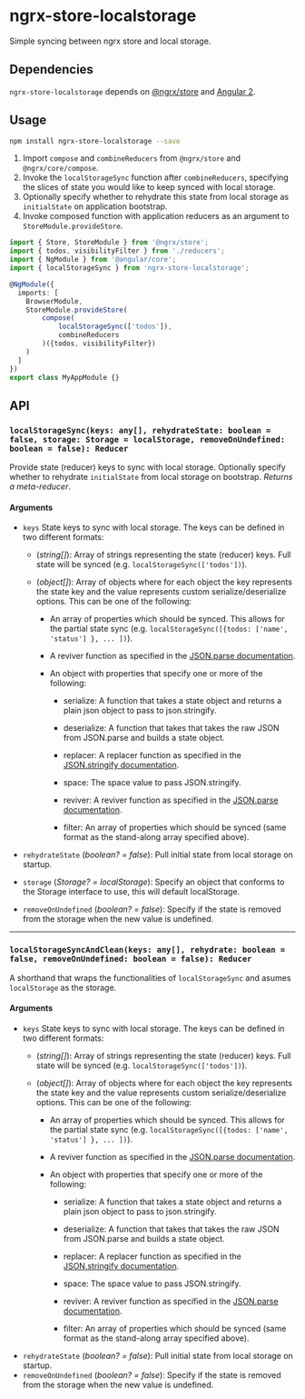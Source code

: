 # ngrx-store-localstorage
Simple syncing between ngrx store and local storage.

## Dependencies
`ngrx-store-localstorage` depends on [@ngrx/store](https://github.com/ngrx/store) and [Angular 2](https://github.com/angular/angular).

## Usage
```bash
npm install ngrx-store-localstorage --save
```
1. Import `compose` and `combineReducers` from `@ngrx/store` and `@ngrx/core/compose`.
2. Invoke the `localStorageSync` function after `combineReducers`, specifying the slices of state you would like to keep synced with local storage.
3. Optionally specify whether to rehydrate this state from local storage as `initialState` on application bootstrap.
4. Invoke composed function with application reducers as an argument to `StoreModule.provideStore`.
```ts
import { Store, StoreModule } from '@ngrx/store';
import { todos, visibilityFilter } from './reducers';
import { NgModule } from '@angular/core';
import { localStorageSync } from 'ngrx-store-localstorage';

@NgModule({
  imports: [
    BrowserModule,
    StoreModule.provideStore(
        compose(
            localStorageSync(['todos']),
            combineReducers
        )({todos, visibilityFilter})
    )
  ]
})
export class MyAppModule {}
```

## API
### `localStorageSync(keys: any[], rehydrateState: boolean = false, storage: Storage = localStorage, removeOnUndefined: boolean = false): Reducer`
Provide state (reducer) keys to sync with local storage. Optionally specify whether to rehydrate `initialState` from local storage on bootstrap.
*Returns a meta-reducer*.

#### Arguments
* `keys` State keys to sync with local storage. The keys can be defined in two different formats:
    * \(*string[]*): Array of strings representing the state (reducer) keys. Full state will be synced (e.g. `localStorageSync(['todos'])`).

    * \(*object[]*): Array of objects where for each object the key represents the state key and the value represents custom serialize/deserialize options. This can be one of the following:

        * An array of properties which should be synced. This allows for the partial state sync (e.g. `localStorageSync([{todos: ['name', 'status'] }, ... ])`).

        * A reviver function as specified in the [JSON.parse documentation](https://developer.mozilla.org/en-US/docs/Web/JavaScript/Reference/Global_Objects/JSON/parse).

        * An object with properties that specify one or more of the following:

            * serialize: A function that takes a state object and returns a plain json object to pass to json.stringify.

            * deserialize: A function that takes that takes the raw JSON from JSON.parse and builds a state object.

            * replacer: A replacer function as specified in the [JSON.stringify documentation](https://developer.mozilla.org/en-US/docs/Web/JavaScript/Reference/Global_Objects/JSON/stringify).

            * space: The space value to pass JSON.stringify.

            * reviver: A reviver function as specified in the [JSON.parse documentation](https://developer.mozilla.org/en-US/docs/Web/JavaScript/Reference/Global_Objects/JSON/parse).

            * filter: An array of properties which should be synced (same format as the stand-along array specified above).

* `rehydrateState` \(*boolean? = false*): Pull initial state from local storage on startup.
* `storage` \(*Storage? = localStorage*): Specify an object that conforms to the Storage interface to use, this will default localStorage.
* `removeOnUndefined` \(*boolean? = false*): Specify if the state is removed from the storage when the new value is undefined.

---
### `localStorageSyncAndClean(keys: any[], rehydrate: boolean = false, removeOnUndefined: boolean = false): Reducer`
A shorthand that wraps the functionalities of `localStorageSync` and asumes `localStorage` as the storage.

#### Arguments

* `keys` State keys to sync with local storage. The keys can be defined in two different formats:
    * \(*string[]*): Array of strings representing the state (reducer) keys. Full state will be synced (e.g. `localStorageSync(['todos'])`).

    * \(*object[]*): Array of objects where for each object the key represents the state key and the value represents custom serialize/deserialize options. This can be one of the following:

        * An array of properties which should be synced. This allows for the partial state sync (e.g. `localStorageSync([{todos: ['name', 'status'] }, ... ])`).

        * A reviver function as specified in the [JSON.parse documentation](https://developer.mozilla.org/en-US/docs/Web/JavaScript/Reference/Global_Objects/JSON/parse).

        * An object with properties that specify one or more of the following:

            * serialize: A function that takes a state object and returns a plain json object to pass to json.stringify.

            * deserialize: A function that takes that takes the raw JSON from JSON.parse and builds a state object.

            * replacer: A replacer function as specified in the [JSON.stringify documentation](https://developer.mozilla.org/en-US/docs/Web/JavaScript/Reference/Global_Objects/JSON/stringify).

            * space: The space value to pass JSON.stringify.

            * reviver: A reviver function as specified in the [JSON.parse documentation](https://developer.mozilla.org/en-US/docs/Web/JavaScript/Reference/Global_Objects/JSON/parse).

            * filter: An array of properties which should be synced (same format as the stand-along array specified above).
* `rehydrateState` \(*boolean? = false*): Pull initial state from local storage on startup.
* `removeOnUndefined` \(*boolean? = false*): Specify if the state is removed from the storage when the new value is undefined.